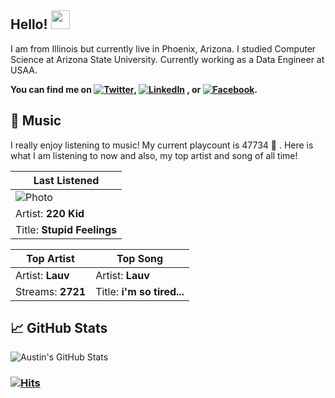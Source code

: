 ## Hello! <img src="https://raw.githubusercontent.com/MartinHeinz/MartinHeinz/master/wave.gif" width="30px">

I am from Illinois but currently live in Phoenix, Arizona.
I studied Computer Science at Arizona State University.
Currently working as a Data Engineer at USAA.

**You can find me on [![Twitter][1.2]][1], [![LinkedIn][3.2]][3] , or [![Facebook][4.2]][4].**

## 🎵 Music

I really enjoy listening to music! My current playcount is 47734 🤯 . Here is what I am listening to now and also, my top artist and song of all time!

| Last Listened        |
| -------------------- |
| ![Photo](https://lastfm.freetls.fastly.net/i/u/174s/b6c33ae7215181697acfb8fde7780b20.jpg)      |
| Artist: **220 Kid** |
| Title: **Stupid Feelings**    |

| Top Artist                      | Top Song                    |
| ------------------------------- | --------------------------- |
| Artist: **Lauv**         | Artist: **Lauv** |
| Streams: **2721** | Title: **i'm so tired...**    |

## &#x1f4c8; GitHub Stats

<!-- **NOTE: 'Most Used Languages' does not indicate my skill level, it is purely showing the amount of each language I have coded in my *public* repositories** -->

<!-- **NOTE: A large chunk of my coding work can be found in my organizations! You can find them on left side of my profile page or right here:** :blush: -->

<!-- - [![ASU][1.0]][5]
- [![BOTS][2.0]][6]
- [![Laude Capital][3.0]][7] -->

<!-- ![Most Used Languages](https://github-readme-stats.vercel.app/api/top-langs/?username=austinbspencer&hide=css,rtf,html&bg_color=30,34e89e,4ca2cd&title_color=fff&text_color=fff")
-->

![Austin's GitHub Stats](https://github-readme-stats-ruby-one.vercel.app/api?username=austinbspencer&show_icons=true&line_height=33&count_private=true&include_all_commits=false&theme=graywhite)

<!-- <a href="https://git.austinbspencer.com/twitter-bot">
  <img align="center" src="https://github-readme-stats.vercel.app/api/pin/?username=austinbspencer&repo=twitter-bot&theme=graywhite" />
</a> -->
<!-- <a href="https://github.com/austinbspencer/hangman-js">
  <img align="center" src="https://github-readme-stats.vercel.app/api/pin/?username=austinbspencer&repo=hangman-js&theme=vue" />
</a> -->
<!-- <a href="https://github.com/austinbspencer/Fantasy-Twitter">
  <img align="center" src="https://github-readme-stats.vercel.app/api/pin/?username=austinbspencer&repo=Fantasy-Twitter&theme=vue" />
</a> -->
<!-- <a href="https://github.com/austinbspencer/alpaca-python">
  <img align="center" src="https://github-readme-stats.vercel.app/api/pin/?username=austinbspencer&repo=alpaca-python&theme=vue" />
</a> -->
<!-- <a href="https://austinbspencer.com">
  <img align="center" src="https://github-readme-stats.vercel.app/api/pin/?username=austinbspencer&repo=react-portfolio&theme=graywhite" />
</a> -->

### [![Hits](https://hits.seeyoufarm.com/api/count/incr/badge.svg?url=https%3A%2F%2Fgithub.com%2Faustinbspencer&count_bg=%2338A1A8&title_bg=%23555555&icon=&icon_color=%23E7E7E7&title=hits&edge_flat=false)](https://hits.seeyoufarm.com)

<!-- ## :computer: Current Project 💄

<a href="https://github.com/austinbspencer/twitter-bot">
  <img align="center" src="https://github-readme-stats.vercel.app/api/pin/?username=austinbspencer&repo=node-backend&theme=graywhite" />
</a> -->

<!--
## 📫 Where to find me
- [![Twitter][1.1]][1]
- [![LinkedIn][3.2]][3]
- [![Facebook][4.2]][4]
-->

<!-- links to social media icons -->

<!-- Organization avatars -->

[1.0]: https://avatars0.githubusercontent.com/u/76415820?s=60&v=4 "ASU"
[2.0]: https://avatars0.githubusercontent.com/u/76403990?s=60&v=4 "BOTS"
[3.0]: https://avatars3.githubusercontent.com/u/76275537?s=60&v=4 "Laude Capital"

<!-- icons with padding -->

[1.1]: http://i.imgur.com/tXSoThF.png "twitter icon with padding"
[2.1]: http://i.imgur.com/0o48UoR.png "github icon with padding"
[3.1]: http://i.imgur.com/P3YfQoD.png "facebook icon with padding"

<!-- icons without padding -->

[1.2]: http://i.imgur.com/wWzX9uB.png "twitter icon without padding"
[2.2]: http://i.imgur.com/9I6NRUm.png "github icon without padding"
[3.2]: https://raw.githubusercontent.com/MartinHeinz/MartinHeinz/master/linkedin-3-16.png "LinkedIn icon without padding"
[4.2]: http://i.imgur.com/fep1WsG.png "facebook icon without padding"

<!-- links to your social media accounts -->

[1]: https://twitter.com/austinbspencer
[2]: https://github.com/austinbspencer
[3]: https://www.linkedin.com/in/austinbspencer/
[4]: https://www.facebook.com/austin.spencer.129

<!-- Links to organizations -->

[5]: https://github.com/asu-cse-source-code "ASU"
[6]: https://github.com/battle-of-the-states "BOTS"
[7]: https://github.com/laude-capital "Laude Capital"

<!-- Resources -->
<!-- Icons: https://simpleicons.org/ -->
<!-- GitHub Stats: https://github.com/anuraghazra/github-readme-stats -->
<!-- Emojis: https://emojipedia.org/emoji/ -->
<!-- HTML Emojis: https://www.fileformat.info/index.htm -->
<!-- Shields: https://shields.io/ -->
<!-- Awesome GitHub Profile README: https://github.com/abhisheknaiidu/awesome-github-profile-readme -->
